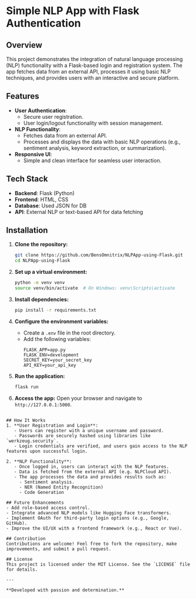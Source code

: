 # Simple NLP App with Flask Authentication

## Overview
This project demonstrates the integration of natural language processing (NLP) functionality with a Flask-based login and registration system. The app fetches data from an external API, processes it using basic NLP techniques, and provides users with an interactive and secure platform.

## Features
- **User Authentication**:
  - Secure user registration.
  - User login/logout functionality with session management.
- **NLP Functionality**:
  - Fetches data from an external API.
  - Processes and displays the data with basic NLP operations (e.g., sentiment analysis, keyword extraction, or summarization).
- **Responsive UI**:
  - Simple and clean interface for seamless user interaction.

## Tech Stack
- **Backend**: Flask (Python)
- **Frontend**: HTML, CSS
- **Database**: Used JSON for DB
- **API**: External NLP or text-based API for data fetching

## Installation
1. **Clone the repository:**
   ```bash
   git clone https://github.com/BensOmnitrix/NLPApp-using-Flask.git
   cd NLPApp-using-Flask
   ```

2. **Set up a virtual environment:**
   ```bash
   python -m venv venv
   source venv/bin/activate  # On Windows: venv\Scripts\activate
   ```

3. **Install dependencies:**
   ```bash
   pip install -r requirements.txt
   ```

4. **Configure the environment variables:**
   - Create a `.env` file in the root directory.
   - Add the following variables:
     ```env
     FLASK_APP=app.py
     FLASK_ENV=development
     SECRET_KEY=your_secret_key
     API_KEY=your_api_key
     ```

5. **Run the application:**
   ```bash
   flask run
   ```

6. **Access the app:**
   Open your browser and navigate to `http://127.0.0.1:5000`.

```

## How It Works
1. **User Registration and Login**:
   - Users can register with a unique username and password.
   - Passwords are securely hashed using libraries like `werkzeug.security`.
   - Login credentials are verified, and users gain access to the NLP features upon successful login.

2. **NLP Functionality**:
   - Once logged in, users can interact with the NLP features.
   - Data is fetched from the external API (e.g. NLPCloud API).
   - The app processes the data and provides results such as:
     - Sentiment analysis.
     - NER (Named Entity Recognition)
     - Code Generation

## Future Enhancements
- Add role-based access control.
- Integrate advanced NLP models like Hugging Face transformers.
- Implement OAuth for third-party login options (e.g., Google, GitHub).
- Improve the UI/UX with a frontend framework (e.g., React or Vue).

## Contribution
Contributions are welcome! Feel free to fork the repository, make improvements, and submit a pull request.

## License
This project is licensed under the MIT License. See the `LICENSE` file for details.

---

**Developed with passion and determination.**

